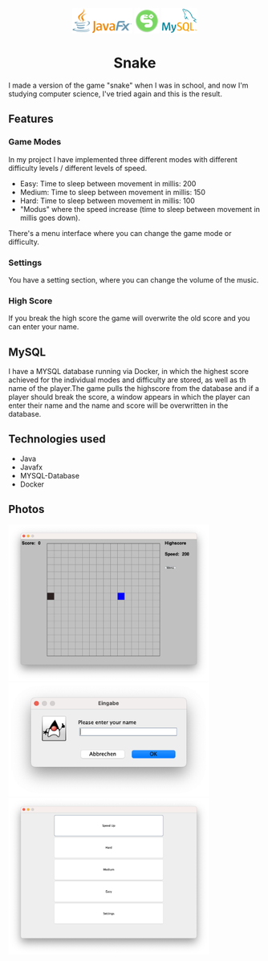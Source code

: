 <div align="center">
  <img src="img/javafx.png" height="50px" style="display: inline-block; margin-left: auto; margin-right: auto;">
  <img src="img/snake.png" height="50px" style="display: inline-block; margin-left: auto; margin-right: auto;">
  <img src="img/mysql.png" height="50px" style="display: inline-block; margin-left: auto; margin-right: auto;">

# Snake
</div>

I made a version of the game "snake" when I was in school, and now I'm studying computer science, I've tried again and this is the result.

## Features
### Game Modes
In my project I have implemented three different modes with different difficulty levels / different levels of speed.
  - Easy: Time to sleep between movement in millis: 200
  - Medium: Time to sleep between movement in millis: 150
  - Hard: Time to sleep between movement in millis: 100
  - "Modus" where the speed increase (time to sleep between movement in millis goes down).

There's a menu interface where you can change the game mode or difficulty.

### Settings
You have a setting section, where you can change the volume of the music.

### High Score
If you break the high score the game will overwrite the old score and you can enter your name.

## MySQL
I have a MYSQL database running via Docker, in which the highest score achieved for the individual modes and difficulty are stored, as well as th name of the player.The game pulls the highscore from the database and if a player should break the score, a window appears in which the player can enter their name and the name and score will be overwritten in the database.


## Technologies used
- Java
- Javafx
- MYSQL-Database
- Docker



## Photos
<img src="img/Game.png" width="400">
<img src="img/Name.png" width="400">
<img src="img/Menu.png" width="400">